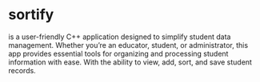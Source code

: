 # sortify
is a user-friendly C++ application designed to simplify student data management. Whether you’re an educator, student, or administrator, this app provides essential tools for organizing and processing student information with ease. With the ability to view, add, sort, and save student records.
